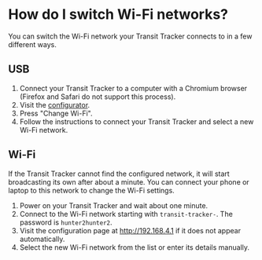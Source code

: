 # How do I switch Wi-Fi networks?

You can switch the Wi-Fi network your Transit Tracker connects to in a few different ways.

## USB

1. Connect your Transit Tracker to a computer with a Chromium browser (Firefox and Safari do not support this process).
2. Visit the [configurator](/configurator).
3. Press "Change Wi-Fi".
4. Follow the instructions to connect your Transit Tracker and select a new Wi-Fi network.

## Wi-Fi

If the Transit Tracker cannot find the configured network, it will start broadcasting its own after about a minute. You can connect your phone or laptop to this network to change the Wi-Fi settings.

1. Power on your Transit Tracker and wait about one minute.
2. Connect to the Wi-Fi network starting with `transit-tracker-`. The password is `hunter2hunter2`.
3. Visit the configuration page at http://192.168.4.1 if it does not appear automatically.
4. Select the new Wi-Fi network from the list or enter its details manually.
